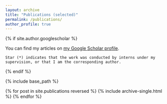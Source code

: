 ```yaml
---
layout: archive
title: "Publications (selected)"
permalink: /publications/
author_profile: true
---
```


{% if site.author.googlescholar %}
  <div class="wordwrap">
    You can find my articles on <a href="{{site.author.googlescholar}}">my Google Scholar profile</a>.
    
    Star (*) indicates that the work was conducted by interns under my supervision, or that I am the corresponding author.
  </div>
{% endif %}

{% include base_path %}

{% for post in site.publications reversed %}
  {% include archive-single.html %}
{% endfor %}
